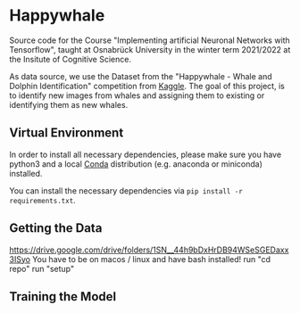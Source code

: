 # Happywhale

Source code for the Course "Implementing artificial Neuronal Networks with Tensorflow", taught at Osnabrück University in the winter term 2021/2022 at the Insitute of Cognitive Science.

As data source, we use the Dataset from the "Happywhale - Whale and Dolphin Identification" competition from [Kaggle](https://www.kaggle.com/competitions/happy-whale-and-dolphin/data). The goal of this project, is to identify new images from whales and assigning them to existing or identifying them as new whales. 

## Virtual Environment

In order to install all necessary dependencies, please make sure you have python3 and a local [Conda](https://docs.conda.io/en/latest/) distribution (e.g. anaconda or miniconda) installed.

You can install the necessary dependencies via `pip install -r requirements.txt`.

## Getting the Data

https://drive.google.com/drive/folders/1SN__44h9bDxHrDB94WSeSGEDaxx3ISyo
You have to be on macos / linux and have bash installed!
run "cd repo"
run "setup"


## Training the Model
